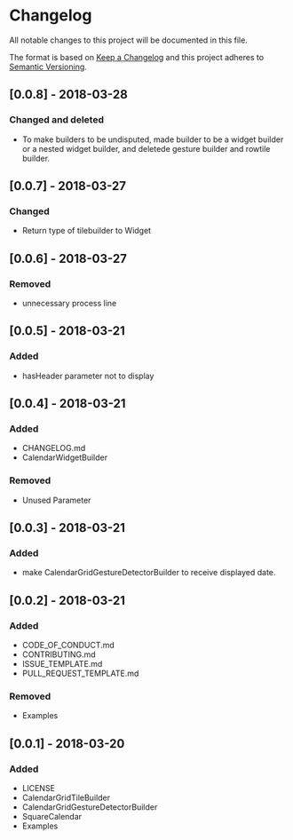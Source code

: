 # Changelog
All notable changes to this project will be documented in this file.

The format is based on [Keep a Changelog](http://keepachangelog.com/en/1.0.0/)
and this project adheres to [Semantic Versioning](http://semver.org/spec/v2.0.0.html).

## [0.0.8] - 2018-03-28
### Changed and deleted
- To make builders to be undisputed, made builder to be a widget builder or a nested widget builder, and deletede gesture builder and rowtile builder.

## [0.0.7] - 2018-03-27
### Changed
- Return type of tilebuilder to Widget

## [0.0.6] - 2018-03-27
### Removed
- unnecessary process line  

## [0.0.5] - 2018-03-21
### Added
- hasHeader parameter not to display 

## [0.0.4] - 2018-03-21
### Added
- CHANGELOG.md
- CalendarWidgetBuilder

### Removed
- Unused Parameter

## [0.0.3] - 2018-03-21
### Added
- make CalendarGridGestureDetectorBuilder to receive displayed date.

## [0.0.2] - 2018-03-21
### Added
- CODE_OF_CONDUCT.md
- CONTRIBUTING.md
- ISSUE_TEMPLATE.md
- PULL_REQUEST_TEMPLATE.md

### Removed
- Examples

## [0.0.1] - 2018-03-20
### Added
- LICENSE
- CalendarGridTileBuilder
- CalendarGridGestureDetectorBuilder
- SquareCalendar
- Examples

